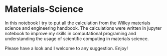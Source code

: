 # Materials-Science
In this notebook I try to put all the calculation from the Willey materials science and engineering handbook.
The calculations were written in jupyter notebook to improve my skills in computational programing and understanding the usage of scientific computing in materials science.

Please have a look and I welcome to any suggestion.
Enjoy!
